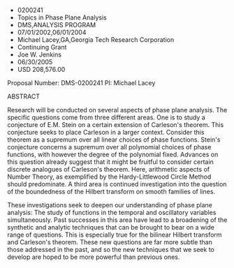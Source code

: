 
* 0200241
* Topics in Phase Plane Analysis
* DMS,ANALYSIS PROGRAM
* 07/01/2002,06/01/2004
* Michael Lacey,GA,Georgia Tech Research Corporation
* Continuing Grant
* Joe W. Jenkins
* 06/30/2005
* USD 208,576.00

Proposal Number: DMS-0200241 PI: Michael Lacey

ABSTRACT

Research will be conducted on several aspects of phase plane analysis. The
specific questions come from three different areas. One is to study a conjecture
of E.M. Stein on a certain extension of Carleson's theorem. This conjecture
seeks to place Carleson in a larger context. Consider this theorem as a supremum
over all linear choices of phase functions. Stein's conjecture concerns a
supremum over all polynomial choices of phase functions, with however the degree
of the polynomial fixed. Advances on this question already suggest that it might
be fruitful to consider certain discrete analogues of Carleson's theorem. Here,
arithmetic aspects of Number Theory, as exemplified by the Hardy-Littlewood
Circle Method should predominate. A third area is continued investigation into
the question of the boundedness of the Hilbert transform on smooth families of
lines.

These investigations seek to deepen our understanding of phase plane analysis:
The study of functions in the temporal and oscillatory variables simultaneously.
Past successes in this area have lead to a broadening of the synthetic and
analytic techniques that can be brought to bear on a wide range of questions.
This is especially true for the bilinear Hilbert transform and Carleson's
theorem. These new questions are far more subtle than those addressed in the
past, and so the new techniques that we seek to develop are hoped to be more
powerful than previous ones.
